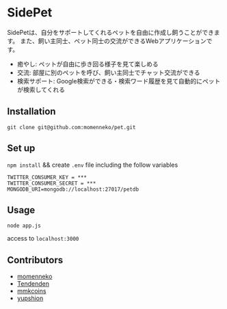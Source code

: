 # SidePet
SidePetは、自分をサポートしてくれるペットを自由に作成し飼うことができます。
また、飼い主同士、ペット同士の交流ができるWebアプリケーションです。

- 癒やし: ペットが自由に歩き回る様子を見て楽しめる
- 交流: 部屋に別のペットを呼び、飼い主同士でチャット交流ができる
- 検索サポート: Google検索ができる・検索ワード履歴を見て自動的にペットが検索してくれる

## Installation
```
git clone git@github.com:momenneko/pet.git
```

## Set up
`npm install` && create `.env` file including the follow variables
```
TWITTER_CONSUMER_KEY = ***
TWITTER_CONSUMER_SECRET = ***
MONGODB_URI=mongodb://localhost:27017/petdb

```
## Usage
```
node app.js
```
access to `localhost:3000`

## Contributors
* [momenneko](https://github.com/momenneko)
* [Tendenden](https://github.com/Tendenden)
* [mmkcoins](https://github.com/mmkcoins)
* [yupshion](https://github.com/yupshion)
